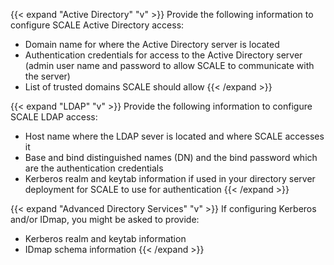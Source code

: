 &NewLine;

{{< expand "Active Directory" "v" >}}
Provide the following information to configure SCALE Active Directory access:

* Domain name for where the Active Directory server is located
* Authentication credentials for access to the Active Directory server (admin user name and password to allow SCALE to communicate with the server)
* List of trusted domains SCALE should allow
{{< /expand >}}

{{< expand "LDAP" "v" >}}
Provide the following information to configure SCALE LDAP access:

* Host name where the LDAP sever is located and where SCALE accesses it
* Base and bind distinguished names (DN) and the bind password which are the authentication credentials
* Kerberos realm and keytab information if used in your directory server deployment for SCALE to use for authentication
{{< /expand >}}

{{< expand "Advanced Directory Services" "v" >}}
If configuring Kerberos and/or IDmap, you might be asked to provide:

* Kerberos realm and keytab information
* IDmap schema information
{{< /expand >}}
